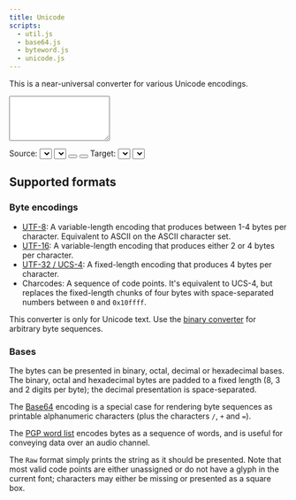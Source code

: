 ```yaml
---
title: Unicode
scripts:
  - util.js
  - base64.js
  - byteword.js
  - unicode.js
---
```

This is a near-universal converter for various Unicode encodings.

<textarea id="input" rows="5"></textarea>
<label for="source">Source:</label> <select id="source"></select> <select id="source_base"></select>
<button type="button" id="swap" title="Swap source and target formats"><i class="fas fa-exchange-alt"></i></button>
<button type="button" id="swap_input" title="Use output as input"><i class="fas fa-exchange-alt fa-rotate-90"></i></button>
<label for="target">Target:</label> <select id="target"></select> <select id="target_base"></select>
<div id="output" class="box code break"></div>

## Supported formats

### Byte encodings

- [UTF-8](https://en.wikipedia.org/wiki/UTF-8): A variable-length encoding that produces between 1-4 bytes per character.
  Equivalent to ASCII on the ASCII character set.
- [UTF-16](https://en.wikipedia.org/wiki/UTF-16): A variable-length encoding that produces either 2 or 4 bytes per character.
- [UTF-32 / UCS-4](https://en.wikipedia.org/wiki/UTF-32): A fixed-length encoding that produces 4 bytes per character.
- Charcodes: A sequence of code points. It's equivalent to UCS-4, but replaces the fixed-length
  chunks of four bytes with space-separated numbers between `0` and `0x10ffff`.

This converter is only for Unicode text. Use the [binary converter](/converters/binary) for arbitrary byte sequences.

### Bases

The bytes can be presented in binary, octal, decimal or hexadecimal bases.
The binary, octal and hexadecimal bytes are padded to a fixed length (8, 3 and 2 digits
per byte); the decimal presentation is space-separated.

The [Base64](https://en.wikipedia.org/wiki/Base64) encoding is a special case
for rendering byte sequences as printable alphanumeric characters (plus the characters
  `/`, `+` and `=`).

The [PGP word list](https://en.wikipedia.org/wiki/PGP_word_list) encodes bytes as a sequence
of words, and is useful for conveying data over an audio channel.

The `Raw` format simply prints the string as it should be presented. Note that
most valid code points are either unassigned or do not have a glyph in the
current font; characters may either be missing or presented as a square box.

